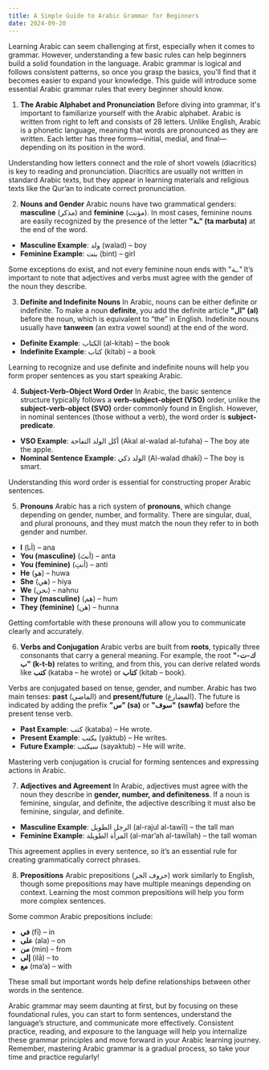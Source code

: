 ```yaml
---
title: A Simple Guide to Arabic Grammar for Beginners
date: 2024-09-20
---
```


Learning Arabic can seem challenging at first, especially when it comes to grammar. However, understanding a few basic rules can help beginners build a solid foundation in the language. Arabic grammar is logical and follows consistent patterns, so once you grasp the basics, you'll find that it becomes easier to expand your knowledge. This guide will introduce some essential Arabic grammar rules that every beginner should know.

1.  **The Arabic Alphabet and Pronunciation**
    Before diving into grammar, it's important to familiarize yourself with the Arabic alphabet. Arabic is written from right to left and consists of 28 letters. Unlike English, Arabic is a phonetic language, meaning that words are pronounced as they are written. Each letter has three forms—initial, medial, and final—depending on its position in the word.

Understanding how letters connect and the role of short vowels (diacritics) is key to reading and pronunciation. Diacritics are usually not written in standard Arabic texts, but they appear in learning materials and religious texts like the Qur’an to indicate correct pronunciation.

2.  **Nouns and Gender**
    Arabic nouns have two grammatical genders: **masculine** (مذكر) and **feminine** (مؤنث). In most cases, feminine nouns are easily recognized by the presence of the letter **"ـة" (ta marbuta)** at the end of the word.

- **Masculine Example**: ولد (walad) – boy
- **Feminine Example**: بنت (bint) – girl

Some exceptions do exist, and not every feminine noun ends with "ـة." It’s important to note that adjectives and verbs must agree with the gender of the noun they describe.

3.  **Definite and Indefinite Nouns**
    In Arabic, nouns can be either definite or indefinite. To make a noun **definite**, you add the definite article **"ال" (al)** before the noun, which is equivalent to “the” in English. Indefinite nouns usually have **tanween** (an extra vowel sound) at the end of the word.

- **Definite Example**: الكتاب (al-kitab) – the book
- **Indefinite Example**: كتاب (kitab) – a book

Learning to recognize and use definite and indefinite nouns will help you form proper sentences as you start speaking Arabic.

4.  **Subject-Verb-Object Word Order**
    In Arabic, the basic sentence structure typically follows a **verb-subject-object (VSO)** order, unlike the **subject-verb-object (SVO)** order commonly found in English. However, in nominal sentences (those without a verb), the word order is **subject-predicate**.

- **VSO Example**: أكل الولد التفاحة (Akal al-walad al-tufaha) – The boy ate the apple.
- **Nominal Sentence Example**: الولد ذكي (Al-walad dhakī) – The boy is smart.

Understanding this word order is essential for constructing proper Arabic sentences.

5.  **Pronouns**
    Arabic has a rich system of **pronouns**, which change depending on gender, number, and formality. There are singular, dual, and plural pronouns, and they must match the noun they refer to in both gender and number.

- **I** (أنا) – ana
- **You (masculine)** (أنتَ) – anta
- **You (feminine)** (أنتِ) – anti
- **He** (هو) – huwa
- **She** (هي) – hiya
- **We** (نحن) – nahnu
- **They (masculine)** (هم) – hum
- **They (feminine)** (هن) – hunna

Getting comfortable with these pronouns will allow you to communicate clearly and accurately.

6.  **Verbs and Conjugation**
    Arabic verbs are built from **roots**, typically three consonants that carry a general meaning. For example, the root **"ك-ت-ب" (k-t-b)** relates to writing, and from this, you can derive related words like **كتب** (kataba – he wrote) or **كتاب** (kitab – book).

Verbs are conjugated based on tense, gender, and number. Arabic has two main tenses: **past** (الماضي) and **present/future** (المضارع). The future is indicated by adding the prefix **"س" (sa)** or **"سوف" (sawfa)** before the present tense verb.

- **Past Example**: كتب (kataba) – He wrote.
- **Present Example**: يكتب (yaktub) – He writes.
- **Future Example**: سيكتب (sayaktub) – He will write.

Mastering verb conjugation is crucial for forming sentences and expressing actions in Arabic.

7.  **Adjectives and Agreement**
    In Arabic, adjectives must agree with the noun they describe in **gender, number, and definiteness**. If a noun is feminine, singular, and definite, the adjective describing it must also be feminine, singular, and definite.

- **Masculine Example**: الرجل الطويل (al-rajul al-tawīl) – the tall man
- **Feminine Example**: المرأة الطويلة (al-mar’ah al-tawīlah) – the tall woman

This agreement applies in every sentence, so it’s an essential rule for creating grammatically correct phrases.

8.  **Prepositions**
    Arabic prepositions (حروف الجر) work similarly to English, though some prepositions may have multiple meanings depending on context. Learning the most common prepositions will help you form more complex sentences.

Some common Arabic prepositions include:

- **في** (fī) – in
- **على** (ala) – on
- **من** (min) – from
- **إلى** (ilā) – to
- **مع** (ma’a) – with

These small but important words help define relationships between other words in the sentence.

Arabic grammar may seem daunting at first, but by focusing on these foundational rules, you can start to form sentences, understand the language’s structure, and communicate more effectively. Consistent practice, reading, and exposure to the language will help you internalize these grammar principles and move forward in your Arabic learning journey. Remember, mastering Arabic grammar is a gradual process, so take your time and practice regularly!
